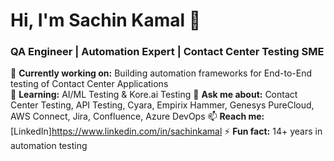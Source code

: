 # Hi, I'm Sachin Kamal 👋  
### QA Engineer | Automation Expert | Contact Center Testing SME  
🔭 **Currently working on:** Building automation frameworks for End-to-End testing of Contact Center Applications  
🌱 **Learning:** AI/ML Testing & Kore.ai Testing 
💬 **Ask me about:** Contact Center Testing, API Testing, Cyara, Empirix Hammer, Genesys PureCloud, AWS Connect, Jira, Confluence, Azure DevOps
📫 **Reach me:** [LinkedIn]https://www.linkedin.com/in/sachinkamal
⚡ **Fun fact:** 14+ years in automation testing
